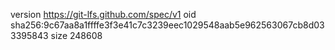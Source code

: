 version https://git-lfs.github.com/spec/v1
oid sha256:9c67aa8a1ffffe3f3e41c7c3239eec1029548aab5e962563067cb8d033395843
size 248608
